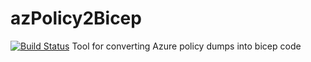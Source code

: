 # azPolicy2Bicep
[![Build Status](https://dev.azure.com/gctools/gctools-outilsgc/_apis/build/status/gcxchange-gcechange.azPolicy2Bicep?branchName=main)](https://dev.azure.com/gctools/gctools-outilsgc/_build/latest?definitionId=10&branchName=main)
Tool for converting Azure policy dumps into bicep code
